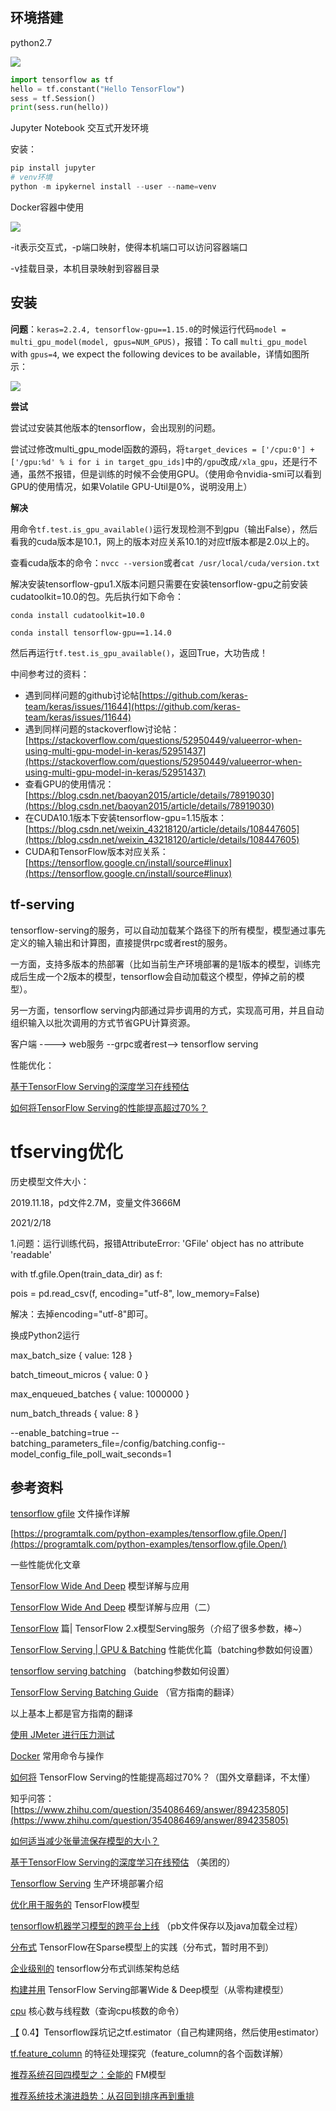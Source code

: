 ## 环境搭建

python2.7

![](img/1614006880473.png)

```python
import tensorflow as tf
hello = tf.constant("Hello TensorFlow")
sess = tf.Session()
print(sess.run(hello))
```

Jupyter Notebook 交互式开发环境

安装：

```python
pip install jupyter
# venv环境
python -m ipykernel install --user --name=venv
```

Docker容器中使用

![](img/1614008540717.png)

-it表示交互式，-p端口映射，使得本机端口可以访问容器端口

-v挂载目录，本机目录映射到容器目录

## 安装

**问题**：`keras=2.2.4, tensorflow-gpu==1.15.0`的时候运行代码`model = multi_gpu_model(model, gpus=NUM_GPUS)`，报错：To call `multi_gpu_model` with `gpus=4`, we expect the following devices to be available，详情如图所示：

![](https://secure2.wostatic.cn/static/iZx3P5BmcTTkd9pZuiNf8v/image.png)

**尝试**

尝试过安装其他版本的tensorflow，会出现别的问题。

尝试过修改multi_gpu_model函数的源码，将`target_devices = ['/cpu:0'] + ['/gpu:%d' % i for i in target_gpu_ids]`中的`/gpu`改成`/xla_gpu`，还是行不通，虽然不报错，但是训练的时候不会使用GPU。（使用命令nvidia-smi可以看到GPU的使用情况，如果Volatile GPU-Util是0%，说明没用上）

**解决**

用命令`tf.test.is_gpu_available()`运行发现检测不到gpu（输出False），然后看我的cuda版本是10.1，网上的版本对应关系10.1的对应tf版本都是2.0以上的。

查看cuda版本的命令：`nvcc --version`或者`cat /usr/local/cuda/version.txt`

解决安装tensorflow-gpu1.X版本问题只需要在安装tensorflow-gpu之前安装cudatoolkit=10.0的包。先后执行如下命令：

`conda install cudatoolkit=10.0`

`conda install tensorflow-gpu==1.14.0`

然后再运行`tf.test.is_gpu_available()`，返回True，大功告成！

中间参考过的资料：

-   遇到同样问题的github讨论帖[https://github.com/keras-team/keras/issues/11644](https://github.com/keras-team/keras/issues/11644)
-   遇到同样问题的stackoverflow讨论帖：[https://stackoverflow.com/questions/52950449/valueerror-when-using-multi-gpu-model-in-keras/52951437](https://stackoverflow.com/questions/52950449/valueerror-when-using-multi-gpu-model-in-keras/52951437)
-   查看GPU的使用情况：[https://blog.csdn.net/baoyan2015/article/details/78919030](https://blog.csdn.net/baoyan2015/article/details/78919030)
-   在CUDA10.1版本下安装tensorflow-gpu=1.15版本：[https://blog.csdn.net/weixin_43218120/article/details/108447605](https://blog.csdn.net/weixin_43218120/article/details/108447605)
-   CUDA和TensorFlow版本对应关系：[https://tensorflow.google.cn/install/source#linux](https://tensorflow.google.cn/install/source#linux)

## tf-serving

tensorflow-serving的服务，可以自动加载某个路径下的所有模型，模型通过事先定义的输入输出和计算图，直接提供rpc或者rest的服务。

一方面，支持多版本的热部署（比如当前生产环境部署的是1版本的模型，训练完成后生成一个2版本的模型，tensorflow会自动加载这个模型，停掉之前的模型）。

另一方面，tensorflow serving内部通过异步调用的方式，实现高可用，并且自动组织输入以批次调用的方式节省GPU计算资源。

客户端 ----> web服务 --grpc或者rest--> tensorflow serving

性能优化：

[基于TensorFlow Serving的深度学习在线预估](https://tech.meituan.com/2018/10/11/tfserving-improve.html)

[如何将TensorFlow Serving的性能提高超过70%？](https://zhuanlan.zhihu.com/p/60890267)

# tfserving优化

历史模型文件大小：

2019.11.18，pd文件2.7M，变量文件3666M

2021/2/18

1.问题：运行训练代码，报错AttributeError: 'GFile' object has no attribute 'readable'

with tf.gfile.Open(train_data_dir) as f:

pois = pd.read_csv(f, encoding="utf-8", low_memory=False)

解决：去掉encoding="utf-8"即可。

换成Python2运行



max_batch_size { value: 128 }

batch_timeout_micros { value: 0 }

max_enqueued_batches { value: 1000000 }

num_batch_threads { value: 8 }

--enable_batching=true --batching_parameters_file=/config/batching.config--model_config_file_poll_wait_seconds=1

## 参考资料

[tensorflow gfile](https://blog.csdn.net/a373595475/article/details/79693430) 文件操作详解

[https://programtalk.com/python-examples/tensorflow.gfile.Open/](https://programtalk.com/python-examples/tensorflow.gfile.Open/)


一些性能优化文章

[TensorFlow Wide And Deep](https://blog.csdn.net/heyc861221/article/details/80131369) 模型详解与应用

[TensorFlow Wide And Deep](https://blog.csdn.net/heyc861221/article/details/80131373) 模型详解与应用（二）

[TensorFlow](https://xie.infoq.cn/article/decf78f03cfe20ea00b29f20f) 篇| TensorFlow 2.x模型Serving服务（介绍了很多参数，棒~）

[TensorFlow Serving | GPU & Batching](https://anoyi.com/p/c0caa3af68e0) 性能优化篇（batching参数如何设置）

[tensorflow serving batching](http://d0evi1.com/tensorflow/serving/batching/) （batching参数如何设置）

[TensorFlow Serving Batching Guide](https://blog.csdn.net/zhangwl27/article/details/83346758) （官方指南的翻译）

以上基本上都是官方指南的翻译

[使用 JMeter 进行压力测试](https://www.cnblogs.com/stulzq/p/8971531.html)

[Docker](https://www.jianshu.com/p/adaa34795e64) 常用命令与操作

[如何将](https://zhuanlan.zhihu.com/p/60890267) TensorFlow Serving的性能提高超过70%？（国外文章翻译，不太懂）

知乎问答：[https://www.zhihu.com/question/354086469/answer/894235805](https://www.zhihu.com/question/354086469/answer/894235805)

[如何适当减少张量流保存模型的大小？](https://www.thinbug.com/q/51957336)

[基于TensorFlow Serving的深度学习在线预估](https://tech.meituan.com/2018/10/11/tfserving-improve.html) （美团的）

[Tensorflow Serving](https://zhuanlan.zhihu.com/p/113527219) 生产环境部署介绍

[优化用于服务的](https://mp.weixin.qq.com/s/yJ66H7I2uTyuFHsVsi2Cpg) TensorFlow模型

[tensorflow机器学习模型的跨平台上线](https://www.cnblogs.com/pinard/p/9251296.html) （pb文件保存以及java加载全过程）

[分布式](https://blog.codescv.com/dist-tf-for-sparse-models.html) TensorFlow在Sparse模型上的实践（分布式，暂时用不到）

[企业级别的](https://zhuanlan.zhihu.com/p/75946827) tensorflow分布式训练架构总结

[构建并用](https://www.jianshu.com/p/2fffd0e332bc) TensorFlow Serving部署Wide & Deep模型（从零构建模型）

[cpu](https://zhuanlan.zhihu.com/p/86855590) 核心数与线程数（查询cpu核数的命令）

[【](https://zhuanlan.zhihu.com/p/48263982) 0.4】Tensorflow踩坑记之tf.estimator（自己构建网络，然后使用estimator）

[tf.feature_column](https://zhuanlan.zhihu.com/p/73701872) 的特征处理探究（feature_column的各个函数详解）

[推荐系统召回四模型之：全能的](https://zhuanlan.zhihu.com/p/58160982) FM模型

[推荐系统技术演进趋势：从召回到排序再到重排](https://zhuanlan.zhihu.com/p/100019681)







